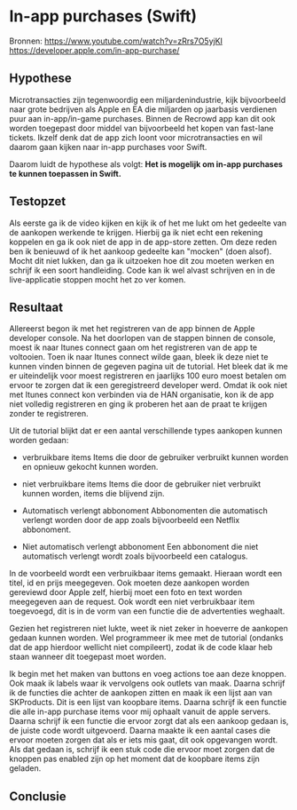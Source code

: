 # In-app purchases (Swift)
Bronnen: 
https://www.youtube.com/watch?v=zRrs7O5yjKI
https://developer.apple.com/in-app-purchase/

## Hypothese
Microtransacties zijn tegenwoordig een miljardenindustrie, kijk bijvoorbeeld naar grote bedrijven als Apple en EA die miljarden op jaarbasis verdienen puur aan in-app/in-game purchases. Binnen de Recrowd app kan dit ook worden toegepast door middel van bijvoorbeeld het kopen van fast-lane tickets. Ikzelf denk dat de app zich loont voor microtransacties en wil daarom gaan kijken naar in-app purchases voor Swift. 

Daarom luidt de hypothese als volgt:
**Het is mogelijk om in-app purchases te kunnen toepassen in Swift.**


## Testopzet
Als eerste ga ik de video kijken en kijk ik of het me lukt om het gedeelte van de aankopen werkende te krijgen. Hierbij ga ik niet echt een rekening koppelen en ga ik ook niet de app in de app-store zetten. Om deze reden ben ik benieuwd of ik het aankoop gedeelte kan "mocken" (doen alsof). Mocht dit niet lukken, dan ga ik uitzoeken hoe dit zou moeten werken en schrijf ik een soort handleiding. Code kan ik wel alvast schrijven en in de live-applicatie stoppen mocht het zo ver komen.

## Resultaat
Allereerst begon ik met het registreren van de app binnen de Apple developer console. Na het doorlopen van de stappen binnen de console, moest ik naar Itunes connect gaan om het registreren van de app te voltooien. Toen ik naar Itunes connect wilde gaan, bleek ik deze niet te kunnen vinden binnen de gegeven pagina uit de tutorial. Het bleek dat ik me er uiteindelijk voor moest registreren en jaarlijks 100 euro moest betalen om ervoor te zorgen dat ik een geregistreerd developer werd. Omdat ik ook niet met Itunes connect kon verbinden via de HAN organisatie, kon ik de app niet volledig registreren en ging ik proberen het aan de praat te krijgen zonder te registreren.

Uit de tutorial blijkt dat er een aantal verschillende types aankopen kunnen worden gedaan: 
- verbruikbare items
Items die door de gebruiker verbruikt kunnen worden en opnieuw gekocht kunnen worden.

- niet verbruikbare items
Items die door de gebruiker niet verbruikt kunnen worden, items die blijvend zijn.

- Automatisch verlengt abbonoment
Abbonomenten die automatisch verlengt worden door de app zoals bijvoorbeeld een Netflix abbonoment.

- Niet automatisch verlengt abbonoment
Een abbonoment die niet automatisch verlengt wordt zoals bijvoorbeeld een catalogus.

In de voorbeeld wordt een verbruikbaar items gemaakt. Hieraan wordt een titel, id en prijs meegegeven. Ook moeten deze aankopen worden gereviewd door Apple zelf, hierbij moet een foto en text worden meegegeven aan de request. Ook wordt een niet verbruikbaar item toegevoegd, dit is in de vorm van een functie die de advertenties weghaalt.

Gezien het registreren niet lukte, weet ik niet zeker in hoeverre de aankopen gedaan kunnen worden. Wel programmeer ik mee met de tutorial (ondanks dat de app hierdoor wellicht niet compileert), zodat ik de code klaar heb staan wanneer dit toegepast moet worden. 

Ik begin met het maken van buttons en voeg actions toe aan deze knoppen. Ook maak ik labels waar ik vervolgens ook outlets van maak. Daarna schrijf ik de functies die achter de aankopen zitten en maak ik een lijst aan van SKProducts. Dit is een lijst van koopbare items. Daarna schrijf ik een functie die alle in-app purchase items voor mij ophaalt vanuit de apple servers. Daarna schrijf ik een functie die ervoor zorgt dat als een aankoop gedaan is, de juiste code wordt uitgevoerd. Daarna maakte ik een aantal cases die ervoor moeten zorgen dat als er iets mis gaat, dit ook opgevangen wordt. Als dat gedaan is, schrijf ik een stuk code die ervoor moet zorgen dat de knoppen pas enabled zijn op het moment dat de koopbare items zijn geladen.


## Conclusie


